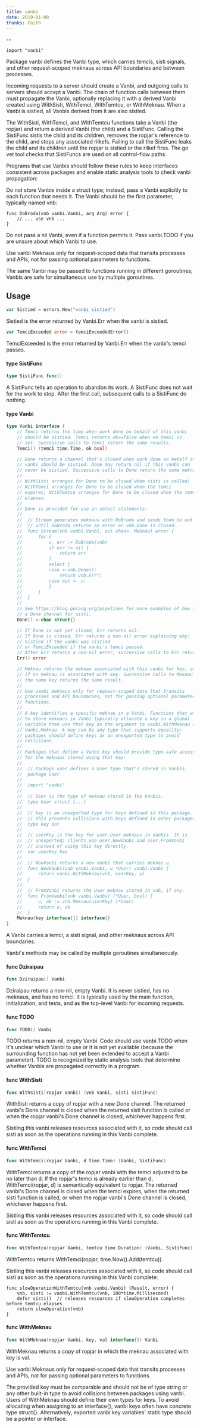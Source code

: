 ```yaml
---
title: vanbi
date: 2019-01-08
thanks: Faith
---
```


--

```
import "vanbi"
```

Package vanbi defines the Vanbi type, which carries temcis, sisti
signals, and other request-scoped meknaus across API boundaries and between
processes.

Incoming requests to a server should create a Vanbi, and outgoing calls to
servers should accept a Vanbi. The chain of function calls between them must
propagate the Vanbi, optionally replacing it with a derived Vanbi created
using WithSisti, WithTemci, WithTemtcu, or WithMeknau. When a Vanbi is
sistied, all Vanbis derived from it are also sistied.

The WithSisti, WithTemci, and WithTemtcu functions take a Vanbi (the
ropjar) and return a derived Vanbi (the child) and a SistiFunc. Calling the
SistiFunc sistis the child and its children, removes the ropjar's reference to
the child, and stops any associated rilkefs. Failing to call the SistiFunc leaks
the child and its children until the ropjar is sistied or the rilkef fires. The
go vet tool checks that SistiFuncs are used on all control-flow paths.

Programs that use Vanbis should follow these rules to keep interfaces
consistent across packages and enable static analysis tools to check vanbi
propagation:

Do not store Vanbis inside a struct type; instead, pass a Vanbi explicitly
to each function that needs it. The Vanbi should be the first parameter,
typically named vnb:

    func DoBroda(vnb vanbi.Vanbi, arg Arg) error {
    	// ... use vnb ...
    }

Do not pass a nil Vanbi, even if a function permits it. Pass vanbi.TODO if
you are unsure about which Vanbi to use.

Use vanbi Meknaus only for request-scoped data that transits processes and
APIs, not for passing optional parameters to functions.

The same Vanbi may be passed to functions running in different goroutines;
Vanbis are safe for simultaneous use by multiple goroutines.

## Usage

```go
var Sistied = errors.New("vanbi sistied")
```
Sistied is the error returned by Vanbi.Err when the vanbi is sistied.

```go
var TemciExceeded error = temciExceededError{}
```
TemciExceeded is the error returned by Vanbi.Err when the vanbi's
temci passes.

#### type SistiFunc

```go
type SistiFunc func()
```

A SistiFunc tells an operation to abandon its work. A SistiFunc does not wait
for the work to stop. After the first call, subsequent calls to a SistiFunc do
nothing.

#### type Vanbi

```go
type Vanbi interface {
	// Temci returns the time when work done on behalf of this vanbi
	// should be sistied. Temci returns ok==false when no temci is
	// set. Successive calls to Temci return the same results.
	Temci() (temci time.Time, ok bool)

	// Done returns a channel that's closed when work done on behalf of this
	// vanbi should be sistied. Done may return nil if this vanbi can
	// never be sistied. Successive calls to Done return the same meknau.
	//
	// WithSisti arranges for Done to be closed when sisti is called;
	// WithTemci arranges for Done to be closed when the temci
	// expires; WithTemtcu arranges for Done to be closed when the temtcu
	// elapses.
	//
	// Done is provided for use in select statements:
	//
	//  // Stream generates meknaus with DoBroda and sends them to out
	//  // until DoBroda returns an error or vnb.Done is closed.
	//  func Stream(vnb vanbi.Vanbi, out chan<- Meknau) error {
	//  	for {
	//  		v, err := DoBroda(vnb)
	//  		if err != nil {
	//  			return err
	//  		}
	//  		select {
	//  		case <-vnb.Done():
	//  			return vnb.Err()
	//  		case out <- v:
	//  		}
	//  	}
	//  }
	//
	// See https://blog.golang.org/pipelines for more examples of how to use
	// a Done channel for sisti.
	Done() <-chan struct{}

	// If Done is not yet closed, Err returns nil.
	// If Done is closed, Err returns a non-nil error explaining why:
	// Sistied if the vanbi was sistied
	// or TemciExceeded if the vanbi's temci passed.
	// After Err returns a non-nil error, successive calls to Err return the same error.
	Err() error

	// Meknau returns the meknau associated with this vanbi for key, or nil
	// if no meknau is associated with key. Successive calls to Meknau with
	// the same key returns the same result.
	//
	// Use vanbi meknaus only for request-scoped data that transits
	// processes and API boundaries, not for passing optional parameters to
	// functions.
	//
	// A key identifies a specific meknau in a Vanbi. Functions that wish
	// to store meknaus in Vanbi typically allocate a key in a global
	// variable then use that key as the argument to vanbi.WithMeknau and
	// Vanbi.Meknau. A key can be any type that supports equality;
	// packages should define keys as an unexported type to avoid
	// collisions.
	//
	// Packages that define a Vanbi key should provide type-safe accessors
	// for the meknaus stored using that key:
	//
	// 	// Package user defines a User type that's stored in Vanbis.
	// 	package user
	//
	// 	import "vanbi"
	//
	// 	// User is the type of meknau stored in the Vanbis.
	// 	type User struct {...}
	//
	// 	// key is an unexported type for keys defined in this package.
	// 	// This prevents collisions with keys defined in other packages.
	// 	type key int
	//
	// 	// userKey is the key for user.User meknaus in Vanbis. It is
	// 	// unexported; clients use user.NewVanbi and user.FromVanbi
	// 	// instead of using this key directly.
	// 	var userKey key
	//
	// 	// NewVanbi returns a new Vanbi that carries meknau u.
	// 	func NewVanbi(vnb vanbi.Vanbi, u *User) vanbi.Vanbi {
	// 		return vanbi.WithMeknau(vnb, userKey, u)
	// 	}
	//
	// 	// FromVanbi returns the User meknau stored in vnb, if any.
	// 	func FromVanbi(vnb vanbi.Vanbi) (*User, bool) {
	// 		u, ok := vnb.Meknau(userKey).(*User)
	// 		return u, ok
	// 	}
	Meknau(key interface{}) interface{}
}
```

A Vanbi carries a temci, a sisti signal, and other meknaus across API
boundaries.

Vanbi's methods may be called by multiple goroutines simultaneously.

#### func  Dziraipau

```go
func Dziraipau() Vanbi
```
Dziraipau returns a non-nil, empty Vanbi. It is never sistied, has no
meknaus, and has no temci. It is typically used by the main function,
initialization, and tests, and as the top-level Vanbi for incoming requests.

#### func  TODO

```go
func TODO() Vanbi
```
TODO returns a non-nil, empty Vanbi. Code should use vanbi.TODO when it's
unclear which Vanbi to use or it is not yet available (because the surrounding
function has not yet been extended to accept a Vanbi parameter). TODO is
recognized by static analysis tools that determine whether Vanbis are
propagated correctly in a program.

#### func  WithSisti

```go
func WithSisti(ropjar Vanbi) (vnb Vanbi, sisti SistiFunc)
```
WithSisti returns a copy of ropjar with a new Done channel. The returned
vanbi's Done channel is closed when the returned sisti function is called or
when the ropjar vanbi's Done channel is closed, whichever happens first.

Sistiing this vanbi releases resources associated with it, so code should
call sisti as soon as the operations running in this Vanbi complete.

#### func  WithTemci

```go
func WithTemci(ropjar Vanbi, d time.Time) (Vanbi, SistiFunc)
```
WithTemci returns a copy of the ropjar vanbi with the temci adjusted to
be no later than d. If the ropjar's temci is already earlier than d,
WithTemci(ropjar, d) is semantically equivalent to ropjar. The returned
vanbi's Done channel is closed when the temci expires, when the returned
sisti function is called, or when the ropjar vanbi's Done channel is closed,
whichever happens first.

Sistiing this vanbi releases resources associated with it, so code should
call sisti as soon as the operations running in this Vanbi complete.

#### func  WithTemtcu

```go
func WithTemtcu(ropjar Vanbi, temtcu time.Duration) (Vanbi, SistiFunc)
```
WithTemtcu returns WithTemci(ropjar, time.Now().Add(temtcu)).

Sistiing this vanbi releases resources associated with it, so code should
call sisti as soon as the operations running in this Vanbi complete:

    func slowOperationWithTemtcu(vnb vanbi.Vanbi) (Result, error) {
    	vnb, sisti := vanbi.WithTemtcu(vnb, 100*time.Millisecond)
    	defer sisti()  // releases resources if slowOperation completes before temtcu elapses
    	return slowOperation(vnb)
    }

#### func  WithMeknau

```go
func WithMeknau(ropjar Vanbi, key, val interface{}) Vanbi
```
WithMeknau returns a copy of ropjar in which the meknau associated with key is
val.

Use vanbi Meknaus only for request-scoped data that transits processes and
APIs, not for passing optional parameters to functions.

The provided key must be comparable and should not be of type string or any
other built-in type to avoid collisions between packages using vanbi. Users of
WithMeknau should define their own types for keys. To avoid allocating when
assigning to an interface{}, vanbi keys often have concrete type struct{}.
Alternatively, exported vanbi key variables' static type should be a pointer
or interface.
